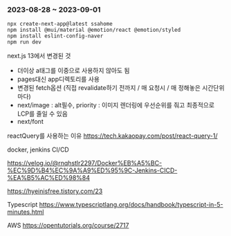 ### 2023-08-28 ~ 2023-09-01

```
npx create-next-app@latest ssahome
npm install @mui/material @emotion/react @emotion/styled
npm install eslint-config-naver
npm run dev

```



next.js 13에서 변경된 것
- 더이상 a태그를 이중으로 사용하지 않아도 됨
- pages대신 app디렉토리를 사용
- 변경된 fetch옵션 (직접 revalidate하기 전까지 / 매 요청시 / 매 정해놓은 시간단위마다)
- next/image : alt필수, priority : 이미지 렌더링에 우선순위를 줘고 최종적으로 LCP를 줄일 수 있음
- next/font 


reactQuery를 사용하는 이유
https://tech.kakaopay.com/post/react-query-1/



docker, jenkins CI/CD

https://velog.io/@rnqhstlr2297/Docker%EB%A5%BC-%EC%9D%B4%EC%9A%A9%ED%95%9C-Jenkins-CICD-%EA%B5%AC%ED%98%84

https://hyeinisfree.tistory.com/23



Typescript
https://www.typescriptlang.org/docs/handbook/typescript-in-5-minutes.html


AWS
https://opentutorials.org/course/2717



